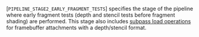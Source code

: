 [`PIPELINE_STAGE2_EARLY_FRAGMENT_TESTS`] specifies the stage
of the pipeline where early fragment tests (depth and stencil tests
before fragment shading) are performed.
This stage also includes [subpass load
operations](https://www.khronos.org/registry/vulkan/specs/1.3-extensions/html/vkspec.html#renderpass-load-store-ops) for framebuffer attachments with a depth/stencil format.